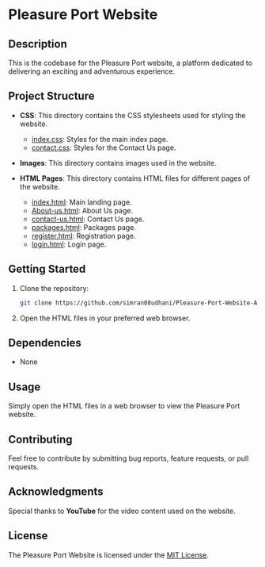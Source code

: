 # Pleasure Port Website

## Description

This is the codebase for the Pleasure Port website, a platform dedicated to delivering an exciting and adventurous experience.

## Project Structure

- **CSS**: This directory contains the CSS stylesheets used for styling the website.
  - [index.css](project/CSS/index.css): Styles for the main index page.
  - [contact.css](project/CSS/contact.css): Styles for the Contact Us page.
  <!-- Add more CSS files if you have additional stylesheets -->

- **Images**: This directory contains images used in the website.
  <!-- Add more image files as needed -->

- **HTML Pages**: This directory contains HTML files for different pages of the website.
  - [index.html](project/index.html): Main landing page.
  - [About-us.html](project/About-us.html): About Us page.
  - [contact-us.html](project/contact-us.html): Contact Us page.
  - [packages.html](project/packages.html): Packages page.
  - [register.html](project/register.html): Registration page.
  - [login.html](project/login.html): Login page.
  <!-- Add more HTML files for additional pages -->

## Getting Started

1. Clone the repository:

   ```bash
   git clone https://github.com/simran08udhani/Pleasure-Port-Website-An-Amusement-Park-Website.git
   ```
   
2. Open the HTML files in your preferred web browser.
## Dependencies
- None
## Usage
Simply open the HTML files in a web browser to view the Pleasure Port website.

## Contributing
Feel free to contribute by submitting bug reports, feature requests, or pull requests.

## Acknowledgments
Special thanks to **YouTube** for the video content used on the website.

## License
The Pleasure Port Website is licensed under the [MIT License](LICENSE).

